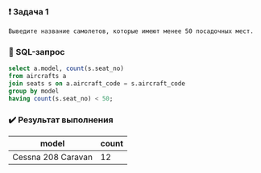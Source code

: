 ### :exclamation: Задача 1
```txt
Выведите название самолетов, которые имеют менее 50 посадочных мест.
```
### :paperclip: SQL-запрос
```sql
select a.model, count(s.seat_no)
from aircrafts a
join seats s on a.aircraft_code = s.aircraft_code
group by model
having count(s.seat_no) < 50;
```
### :heavy_check_mark: Результат выполнения

model             |count|
------------------|-----|
Cessna 208 Caravan|   12|

